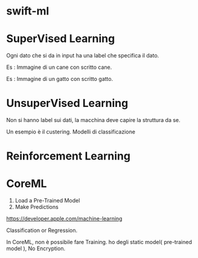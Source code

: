 # swift-ml

# SuperVised Learning
Ogni dato che si da in input ha una label
che specifica il dato.

Es : Immagine di un cane con scritto cane.

Es : Immagine di un gatto con scritto gatto.


# UnsuperVised Learning

Non si hanno label sui dati,
la macchina deve capire la struttura da se.

Un esempio è il custering.
Modelli di classificazione


# Reinforcement Learning



# CoreML

1. Load a Pre-Trained Model
2. Make Predictions

https://developer.apple.com/machine-learning


Classification or Regression.

In CoreML, non è possibile fare Training.
ho degli static model( pre-trained model ),
No Encryption.













